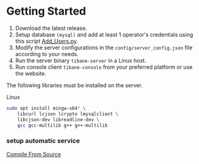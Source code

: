 
# Getting Started

1. Download the latest release.
2. Setup database `(mysql)` and add at least 1 operator's  credentials using this script [Add_Users.py](../scripts/add_user.py). 
3. Modify the server configurations in the `config/server_config.json` file according to your needs.
4. Run the server binary `tibane-server` in a Linux host.
5. Run console client `tibane-console` from your preferred platform or use the website.

The following libraries must be installed on the server. 

Linux 
```sh
sudo apt install mingw-x64* \
	libcurl lcjson lcrypto lmysqlclient \
	libcjson-dev libreadline-dev \ 
	gcc gcc-multilib g++ g++-multilib
```
### setup automatic service


[Compile From Source](./compiling_from_source.md)
